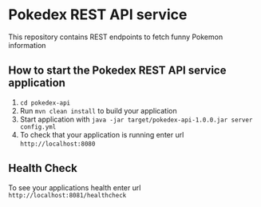 # Pokedex REST API service

This repository contains REST endpoints to fetch funny Pokemon information

How to start the Pokedex REST API service application
---

1. `cd pokedex-api`
2. Run `mvn clean install` to build your application
3. Start application with `java -jar target/pokedex-api-1.0.0.jar server config.yml`
4. To check that your application is running enter url `http://localhost:8080`

Health Check
---

To see your applications health enter url `http://localhost:8081/healthcheck`
